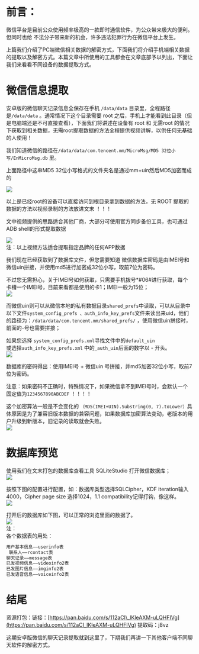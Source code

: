 前言：
===

微信平台是目前公众使用频率极高的一款即时通信软件，为公众带来极大的便利。但同时也给 不法分子带来新的机会，许多违法犯罪行为在微信平台上发生。

上篇我们介绍了PC端微信相关数据的解密方式，下面我们将介绍手机端相关数据的提取以及解密方式。本篇文章中所使用的工具都会在文章底部予以列出，下面让我们来看看不同设备的数据提取方式。

微信信息提取
======

安卓版的微信聊天记录信息全保存在手机 `/data/data` 目录里，全程路径是`/data/data` 。通常情况下这个目录需要 root 之后，手机上才能看到此目录（但是电脑端还是不可直接查看），下面我们将讲述在设备有 root 和 无需root 的情况下获取到相关数据，无需root提取数据的方法全程提供视频讲解，以供任何无基础的人使用！

我们知道微信的路径在`/data/data/com.tencent.mm/MicroMsg/MD5 32位小写/EnMicroMsg.db` 里。

上面路径中这串MD5 32位小写格式的文件夹名是通过mm+uin然后MD5加密而成的

[![](https://shs3.b.qianxin.com/attack_forum/2021/08/attach-6bf9424e457ff48a10df970ec75f297ef233b302.png)](https://shs3.b.qianxin.com/attack_forum/2021/08/attach-6bf9424e457ff48a10df970ec75f297ef233b302.png)

以上是已经root的设备可以直接访问到根目录拿到数据的方法，无 ROOT 提取的数据的方法以视频录制的方法放进文末 ！！！

文中视频提供的思路适合其他厂商，大部分可使用官方同步备份工具，也可通过ADB shell的形式提取数据

[![](https://shs3.b.qianxin.com/attack_forum/2021/08/attach-2c83dd98ffed42cc4f00d619f9065287747480ea.png)](https://shs3.b.qianxin.com/attack_forum/2021/08/attach-2c83dd98ffed42cc4f00d619f9065287747480ea.png)  
注：以上视频方法适合提取指定品牌的任何APP数据

我们现在已经获取到了数据库文件，但您需要知道 微信数据库密码是由IMEI号和微信uin拼接，并使用md5进行加密成32位小写，取前7位为密码。

不过您无需担心，关于IMEI号如何获取，只需要手机拨号\*#06#进行获取，每个卡槽一个IMEI号，目前来看都是使用的卡1；IMEI一般为15位；  
[![](https://shs3.b.qianxin.com/attack_forum/2021/08/attach-beb06a5c8dd323f7ec6bde0e924117f6d5ab0fc4.png)](https://shs3.b.qianxin.com/attack_forum/2021/08/attach-beb06a5c8dd323f7ec6bde0e924117f6d5ab0fc4.png)

而微信uin则可以从微信本地的私有数据目录`shared_prefs`中读取，可以从目录中以下文件`system_config_prefs 、auth_info_key_prefs`文件来读出来uid，他们的路径为：`/data/data/com.tencent.mm/shared_prefs/` ，使用微信uin拼接时，前面的-号也需要拼接；

如果您选择 `system_config_prefs.xml`寻找文件中的`default_uin`  
或选择`auth_info_key_prefs.xml` 中的`_auth_uin`后面的数字以 - 开头。  
[![](https://shs3.b.qianxin.com/attack_forum/2021/08/attach-feda6ad4aa0d54c283bb7759d63e02733a287bd4.png)](https://shs3.b.qianxin.com/attack_forum/2021/08/attach-feda6ad4aa0d54c283bb7759d63e02733a287bd4.png)

数据库的密码得出：使用IMEI号 + 微信uin 号拼接，并md5加密32位小写，取前7位为密码。

注意：如果密码不正确时，特殊情况下，如果微信拿不到IMEI号时，会默认一个固定值为`1234567890ABCDEF` ！！！！

这个加密算法一般是不会变化的 `（MD5(IMEI+UIN).Substring(0, 7).toLower）`具体原因是为了兼容旧版本数据的兼容问题，如果数据库加密算法变动，老版本的用户升级到新版本，旧记录的读取就会失败。  
[![](https://shs3.b.qianxin.com/attack_forum/2021/08/attach-6fb9679abad38d40097ae0f7db59424aceda18bf.png)](https://shs3.b.qianxin.com/attack_forum/2021/08/attach-6fb9679abad38d40097ae0f7db59424aceda18bf.png)

数据库预览
=====

使用我们在文末打包的数据库查看工具 SQLiteStudio 打开微信数据库；  
[![](https://shs3.b.qianxin.com/attack_forum/2021/08/attach-ea84e8632d3e3df33e977f7fea940181f64ab5be.png)](https://shs3.b.qianxin.com/attack_forum/2021/08/attach-ea84e8632d3e3df33e977f7fea940181f64ab5be.png)

按照下图的配置进行配置，如：数据库类型选择SQLCipher，KDF iteration输入4000，Cipher page size 选择1024，1.1 compatibility记得打钩，像这样。  
[![](https://shs3.b.qianxin.com/attack_forum/2021/08/attach-4fd59d7fd50db387295903e15625362fc0a53a6d.png)](https://shs3.b.qianxin.com/attack_forum/2021/08/attach-4fd59d7fd50db387295903e15625362fc0a53a6d.png)

打开后的数据库如下图，可以正常的浏览里面的数据了。  
[![](https://shs3.b.qianxin.com/attack_forum/2021/08/attach-3dea37cad4e202ecad716846aa4bbaaa4016455f.png)](https://shs3.b.qianxin.com/attack_forum/2021/08/attach-3dea37cad4e202ecad716846aa4bbaaa4016455f.png)  
注：  
各个数据表的用处：

```php
用户基本信息——userinfo表
 联系人——rcontact表 
聊天记录——message表 
已发视频信息——videoinfo2表 
已发图片信息——imginfo2表 
已发语音信息——voiceinfo2表
```

结尾
==

资源打包：链接：[https://pan.baidu.com/s/112aCI\_lKleAXM-uLQHFIVg](https://pan.baidu.com/s/112aCI_lKleAXM-uLQHFIVg) 提取码：j8vz

这期安卓版微信的聊天记录提取就到这里了，下期我们再讲一下其他客户端不同聊天软件的解密方式。